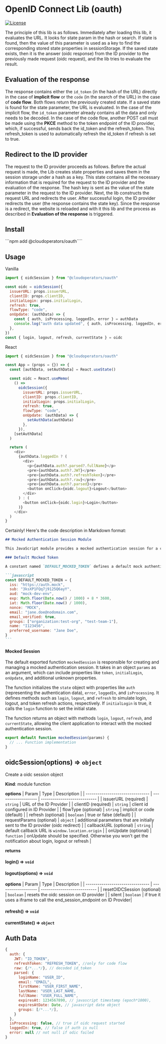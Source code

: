 # OpenID Connect Lib (oauth)

[![License](https://img.shields.io/badge/License-Apache%202.0-blue.svg)](LICENSE)

The principle of this lib is as follows. Immediately after loading this lib, it evaluates the URL. It looks for state param in the hash or search. If state is found, then the value of this parameter is used as a key to find the corresponding stored state properties in sessionStorage. If the saved state exists, then it is the answer (oidc response) from the ID provider to the previously made request (oidc request), and the lib tries to evaluate the result.

## Evaluation of the response

The response contains either the `id_token` (in the hash of the URL) directly in the case of **implicit flow** or the `code` (in the search of the URL) in the case of **code flow**. Both flows return the previously created state. If a saved state is found for the state parameter, the URL is evaluated. In the case of the implicit flow, the `id_token` parameter already contains all the data and only needs to be decoded. In the case of the code flow, another POST call must be made using the **PKCE** method to the token endpoint of the ID provider, which, if successful, sends back the id_token and the refresh_token. This refresh_token is used to automatically refresh the id_token if refresh is set to true.

## Redirect to the ID provider

The request to the ID provider proceeds as follows. Before the actual request is made, the Lib creates state properties and saves them in the session storage under a hash as a key. This state contains all the necessary information that is required for the request to the ID provider and the evaluation of the response. The hash key is sent as the value of the state parameter in the request to the ID provider. Next, the lib constructs the request URL and redirects the user. After successful login, the ID provider redirects the user (the response contains the state key). Since the response is a redirect, the website is reloaded and with it this lib and the process as described in **Evaluation of the response** is triggered.

## Install

```npm add @cloudoperators/oauth````

## Usage

Vanilla

```js
import { oidcSession } from "@cloudoperators/oauth"

const oidc = oidcSession({
  issuerURL: props.issuerURL,
  clientID: props.clientID,
  initialLogin: props.initialLogin,
  refresh: true,
  flowType: "code",
  onUpdate: (authData) => {
    const { auth, isProcessing, loggedIn, error } = authData
    console.log("auth data updated", { auth, isProcessing, loggedIn, error })
  },
})
const { login, logout, refresh, currentState } = oidc
```

React

```js
import { oidcSession } from "@cloudoperators/oauth"

const App = (props = {}) => {
  const [authData, setAuthData] = React.useState()

  const oidc = React.useMemo(
    () =>
      oidcSession({
        issuerURL: props.issuerURL,
        clientID: props.clientID,
        initialLogin: props.initialLogin,
        refresh: true,
        flowType: "code",
        onUpdate: (authData) => {
          setAuthData(authData)
        },
      }),
    [setAuthData]
  )

  return (
    <div>
      {authData.loggedIn ? (
        <div>
          <p>{authData.auth?.parsed?.fullName}</p>
          <pre>{authData.auth?.JWT}</pre>
          <pre>{authData.auth?.refreshToken}</pre>
          <pre>{authData.auth?.raw}</pre>
          <pre>{authData.auth?.parsed}</pre>
          <button onClick={oidc.logout}>Logout</button>
        </div>
      ) : (
        <button onClick={oidc.login}>Login</button>
      )}
    </div>
  )
}
```

Certainly! Here's the code description in Markdown format:

````markdown
## Mocked Authentication Session Module

This JavaScript module provides a mocked authentication session for a client application. It simulates the behavior of an authentication mechanism by generating a mock authentication token and handling login, logout, and token refresh actions.

### Default Mocked Token

A constant named `DEFAULT_MOCKED_TOKEN` defines a default mock authentication token with various properties such as issuer (`iss`), subject (`sub`), audience (`aud`), expiration time (`exp`), issuance time (`iat`), nonce, email, email verification status, user groups, name, and preferred username.

```javascript
const DEFAULT_MOCKED_TOKEN = {
  iss: "https://auth.mock",
  sub: "3ksXP1FQq7j9125Q6ayY",
  aud: "mock-dev-env",
  exp: Math.floor(Date.now() / 1000) + 8 * 3600,
  iat: Math.floor(Date.now() / 1000),
  nonce: "MOCK",
  email: "jane.doe@nodomain.com",
  email_verified: true,
  groups: ["organization:test-org", "test-team-1"],
  name: "I123456",
  preferred_username: "Jane Doe",
}
```
````

#### Mocked Session

The default exported function `mockedSession` is responsible for creating and managing a mocked authentication session. It takes in an object `params` as an argument, which can include properties like `token`, `initialLogin`, `onUpdate`, and additional unknown properties.

The function initializes the `state` object with properties like `auth` (representing the authentication data), `error`, `loggedIn`, and `isProcessing`. It defines methods such as `login`, `logout`, and `refresh` to simulate login, logout, and token refresh actions, respectively. If `initialLogin` is true, it calls the `login` function to set the initial state.

The function returns an object with methods `login`, `logout`, `refresh`, and `currentState`, allowing the client application to interact with the mocked authentication session.

```javascript
export default function mockedSession(params) {
  // ... Function implementation
}
```

## oidcSession(options) ⇒ <code>object</code>

Create a oidc session object

**Kind**: module function

**options**
| Param | Type | Description |
| -------------------------------- | ------------------- | ---------------------------- |
| issuerURL (required) | <code>string</code> | URL of the ID Provider |
| clientID (required) | <code>string</code> | client id configured in ID Provider |
| flowType (optional) | <code>string</code> | implicit or code (default) |
| refresh (optional) | <code>boolean</code> | true or false (default) |
| requestParams (optional) | <code>object</code> | additional parameters that are initially sent to the ID provider (oidc redirect) |
| callbackURL (optional) | <code>string</code> | default callback URL is `window.location.origin` |
| onUpdate (optional) | <code>function</code> | onUpdate should be specified. Otherwise you won't get the notification about login, logout or refresh |

**returns**

#### login() ⇒ <code>void</code>

#### logout(options) ⇒ <code>void</code>

**options**
| Param | Type | Description |
| -------------------------------- | ------------------- | ---------------------------- |
| resetOIDCSession (optional) | <code>boolean</code> | resets the oidc session on ID provider |
| silent | <code>boolean</code> | if true it uses a iframe to call the end_session_endpoint on ID Provider|

#### refresh() ⇒ <code>void</code>

#### currentState() ⇒ <code>object</code>

## Auth Data

```js
{
  auth: {
    JWT: "ID_TOKEN",
    refreshToken: "REFRESH_TOKEN", //only for code flow
    raw: {/*...*/}, // decoded id_token
    parsed: {
      loginName: "USER_ID",
      email: "EMAIL",
      firstName: "USER_FIRST_NAME",
      lastName: "USER_LAST_NAME,
      fullName: "USER_FULL_NAME",
      expiresAt: 1234567890, // javascript timestamp (epoch*1000),
      expiresAtDate: Date, // javascript date object
      groups: [/*...*/],
    }
  },
  isProcessing: false, // true if oidc request started
  loggedIn: true, // false if auth is null
  error: null // not null if odic failed
}
```
